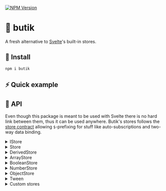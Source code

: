 [![NPM Version](https://img.shields.io/npm/v/butik.svg?style=for-the-badge)](https://www.npmjs.com/package/butik)

# 🏪 butik
A fresh alternative to [Svelte](https://github.com/sveltejs/svelte)'s built-in stores.

## 💾 Install
```bash
npm i butik
```

## ⚡ Quick example

## 🔨 API
Even though this package is meant to be used with Svelte there is no hard link between them, thus it can be used anywhere.
Butik's stores follows the [store contract](https://svelte.dev/docs#component-format-script-4-prefix-stores-with-$-to-access-their-values) allowing ```$```-prefixing for stuff like auto-subscriptions and two-way data binding.

<details>
<summary>IStore</summary>
Interface implemented by Store and DerivedStore. All stores can be casted into this interface in order to make it read-only.
The subscribe method returns a method to unsubscribe.
<br>
<br>
  
```
get value(): T
subscribe(callback: (value: T) => void): () => void
```

</details>

<details>
<summary>Store</summary>
This is the base class for all editable stores and can also be used on its own.
<br>
<br>
  
```
set value(value: T)
set(value: T): void
update(updater: (value: T) => T): void
```

```
CODE EXAMPLE
```

</details>

<details>
<summary>DerivedStore</summary>

```
constructor(store: IStore<T>, derive: (value: T) => U)
```

```
CODE EXAMPLE
```

</details>

<details>
<summary>ArrayStore</summary>

```
count(): number
has(arg: T | ((value: T) => boolean)): boolean
add(arg: T | T[]): void
remove(arg: T | T[] | ((value: T) => boolean)): void
toggle(item: T): void
```

```
CODE EXAMPLE
```

</details>

<details>
<summary>BooleanStore</summary>

```
toggle(): void
```

```
CODE EXAMPLE
```

</details>

<details>
<summary>NumberStore</summary>

```
constructor(value: number, min: number | undefined = undefined, max: number | undefined = undefined)
add(amount: number): void
```

```
CODE EXAMPLE
```

</details>

<details>
<summary>ObjectStore</summary>

```
patch(partial: Partial<T>): void
```

```
CODE EXAMPLE
```

</details>

<details>
<summary>Tween</summary>

```
duration: number
easeMethod: EaseMethod
constructor(value: number = 0, duration: number = 1000, easeMethod: EaseMethod = cubInOut)
start(targetValue: number, onDone?: () => void): void
stop(): void
```

```
CODE EXAMPLE
```

</details>

<details>
<summary>Custom stores</summary>

```
CODE EXAMPLE
```

</details>
